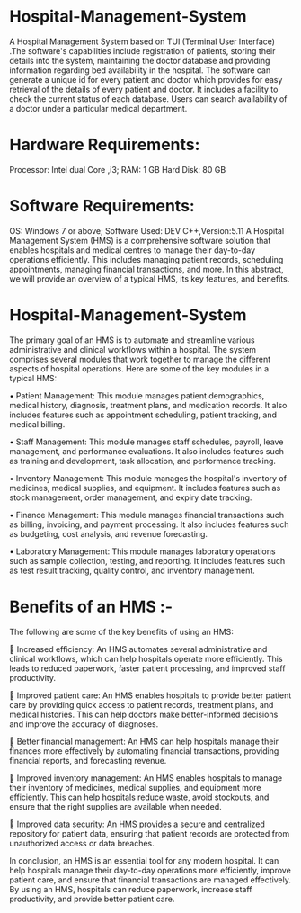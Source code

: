 # Hospital-Management-System
A Hospital Management System based on TUI (Terminal User Interface) .The software's capabilities include registration of patients, storing their details into the system, maintaining the doctor database and providing information regarding bed availability in the hospital. The software can generate a unique id for every patient and doctor which provides for easy retrieval of the details of every patient and doctor. It includes a facility to check the current status of each database. Users can search availability of a doctor under a particular medical department.

# Hardware Requirements:
Processor: Intel dual Core ,i3; 
RAM: 1 GB Hard Disk: 80 GB

# Software Requirements:
OS: Windows 7 or above; 
Software Used: DEV C++,Version:5.11
A Hospital Management System (HMS) is a comprehensive software solution that enables hospitals and medical centres to manage their day-to-day operations efficiently. This includes managing patient records, scheduling appointments, managing financial transactions, and more. In this abstract, we will provide an overview of a typical HMS, its key features, and benefits.
# Hospital-Management-System
The primary goal of an HMS is to automate and streamline various administrative and clinical workflows within a hospital. The system comprises several modules that work together to manage the different aspects of hospital operations. Here are some of the key modules in a typical HMS:

•	Patient Management: This module manages patient demographics, medical history, diagnosis, treatment plans, and medication records. It also includes features such as appointment scheduling, patient tracking, and medical billing.

•	 Staff Management: This module manages staff schedules, payroll, leave management, and performance evaluations. It also includes features such as training and development, task allocation, and performance tracking.

•	 Inventory Management: This module manages the hospital's inventory of medicines, medical supplies, and equipment. It includes features such as stock management, order management, and expiry date tracking.

•	Finance Management: This module manages financial transactions such as billing, invoicing, and payment processing. It also includes features such as budgeting, cost analysis, and revenue forecasting.

•	Laboratory Management: This module manages laboratory operations such as sample collection, testing, and reporting. It includes features such as test result tracking, quality control, and inventory management.

# Benefits of an HMS :-

The following are some of the key benefits of using an HMS:

	Increased efficiency: An HMS automates several administrative and clinical workflows, which can help hospitals operate more efficiently. This leads to reduced paperwork, faster patient processing, and improved staff productivity.

	 Improved patient care: An HMS enables hospitals to provide better patient care by providing quick access to patient records, treatment plans, and medical histories. This can help doctors make better-informed decisions and improve the accuracy of diagnoses.

	Better financial management: An HMS can help hospitals manage their finances more effectively by automating financial transactions, providing financial reports, and forecasting revenue.

	Improved inventory management: An HMS enables hospitals to manage their inventory of medicines, medical supplies, and equipment more efficiently. This can help hospitals reduce waste, avoid stockouts, and ensure that the right supplies are available when needed.

	Improved data security: An HMS provides a secure and centralized repository for patient data, ensuring that patient records are protected from unauthorized access or data breaches.

 In conclusion, an HMS is an essential tool for any modern hospital. It can help hospitals manage their day-to-day operations more efficiently, improve patient care, and ensure that financial transactions are managed effectively. By using an HMS, hospitals can reduce paperwork, increase staff productivity, and provide better patient care.
